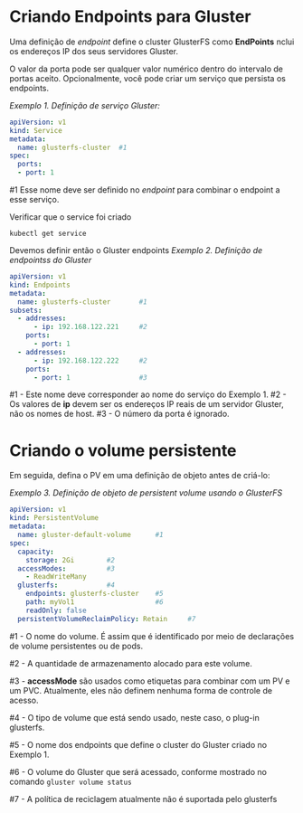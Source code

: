 # Criando Endpoints para Gluster

Uma definição de _endpoint_ define o cluster GlusterFS como **EndPoints** nclui os endereços IP dos seus servidores Gluster.

O valor da porta pode ser qualquer valor numérico dentro do intervalo de portas aceito. Opcionalmente, você pode criar um serviço que persista os endpoints.

_Exemplo 1. Definição de serviço Gluster:_

```yaml
apiVersion: v1
kind: Service
metadata:
  name: glusterfs-cluster  #1
spec:
  ports:
  - port: 1
```

#1 Esse nome deve ser definido no _endpoint_ para combinar o endpoint a esse serviço.

Verificar que o service foi criado

`kubectl get service`

Devemos definir então o Gluster endpoints
_Exemplo 2. Definição de endpointss do Gluster_

```yaml
apiVersion: v1
kind: Endpoints
metadata:
  name: glusterfs-cluster       #1
subsets:
  - addresses:
      - ip: 192.168.122.221     #2
    ports:
      - port: 1
  - addresses:
      - ip: 192.168.122.222     #2
    ports:
      - port: 1                 #3
```
#1 - Este nome deve corresponder ao nome do serviço do Exemplo 1.
#2 - Os valores de **ip** devem ser os endereços IP reais de um servidor Gluster, não os nomes de host.
#3 - O número da porta é ignorado.


# Criando o volume persistente

Em seguida, defina o PV em uma definição de objeto antes de criá-lo:

_Exemplo 3. Definição de objeto de persistent volume usando o GlusterFS_

```yaml
apiVersion: v1
kind: PersistentVolume
metadata:
  name: gluster-default-volume      #1
spec:
  capacity:
    storage: 2Gi        #2
  accessModes:          #3
    - ReadWriteMany
  glusterfs:            #4
    endpoints: glusterfs-cluster    #5 
    path: myVol1                    #6
    readOnly: false
  persistentVolumeReclaimPolicy: Retain     #7
```

#1 - O nome do volume. É assim que é identificado por meio de declarações de volume persistentes ou de pods.

#2 - A quantidade de armazenamento alocado para este volume.

#3 - **accessMode** são usados ​​como etiquetas para combinar com um PV e um PVC. Atualmente, eles não definem nenhuma forma de controle de acesso.

#4 - O tipo de volume que está sendo usado, neste caso, o plug-in glusterfs.

#5 - O nome dos endpoints que define o cluster do Gluster criado no Exemplo 1.

#6 - O volume do Gluster que será acessado, conforme mostrado no comando `gluster volume status`

#7 - A política de reciclagem atualmente não é suportada pelo glusterfs





